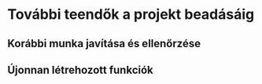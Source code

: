# További teendők a projekt beadásáig

## Korábbi munka javítása és ellenőrzése


## Újonnan létrehozott funkciók

